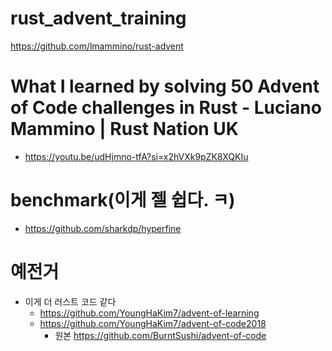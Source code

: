 # rust_advent_training
https://github.com/lmammino/rust-advent

# What I learned by solving 50 Advent of Code challenges in Rust - Luciano Mammino | Rust Nation UK 
- https://youtu.be/udHjmno-tfA?si=x2hVXk9pZK8XQKIu

# benchmark(이게 젤 쉽다. ㅋ)
- https://github.com/sharkdp/hyperfine

# 예전거
- 이게 더 러스트 코드 같다
  - https://github.com/YoungHaKim7/advent-of-learning
  - https://github.com/YoungHaKim7/advent-of-code2018
    - 원본 https://github.com/BurntSushi/advent-of-code
